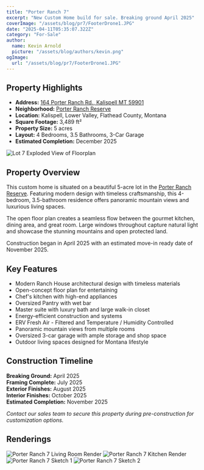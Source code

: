 ```yaml
---
title: "Porter Ranch 7"
excerpt: "New Custom Home build for sale. Breaking ground April 2025"
coverImage: "/assets/blog/pr7/FooterDrone1.JPG"
date: "2025-04-11T05:35:07.322Z"
category: "For-Sale"
author:
  name: Kevin Arnold
  picture: "/assets/blog/authors/kevin.png"
ogImage:
  url: "/assets/blog/pr7/FooterDrone1.JPG"
---
```

## Property Highlights

* **Address:** [164 Porter Ranch Rd., Kalispell MT 59901](https://www.google.com/maps/place/Porter+Rnch+Rd,+Montana+59901/@48.117061,-114.2034646,827m/data=!3m2!1e3!4b1!4m6!3m5!1s0x536652ff4fda7c9f:0x861adbabb2e9e8fc!8m2!3d48.117061!4d-114.2008843!16s%2Fg%2F11w3y0d55v?entry=ttu&g_ep=EgoyMDI1MDQyOS4wIKXMDSoASAFQAw%3D%3D)
* **Neighborhood:** [Porter Ranch Reserve](/posts/porterranch.md)
* **Location:** Kalispell, Lower Valley, Flathead County, Montana
* **Square Footage:** 3,489 ft²
* **Property Size:** 5 acres
* **Layout:** 4 Bedrooms, 3.5 Bathrooms, 3-Car Garage
* **Estimated Completion:** December 2025

![Lot 7 Exploded View of Floorplan](/assets/blog/pr7/ExplodedElevation.gif)
## Property Overview

This custom home is situated on a beautiful 5-acre lot in the [Porter Ranch Reserve](/posts/porterranch.md). Featuring modern design with timeless craftsmanship, this 4-bedroom, 3.5-bathroom residence offers panoramic mountain views and luxurious living spaces.

The open floor plan creates a seamless flow between the gourmet kitchen, dining area, and great room. Large windows throughout capture natural light and showcase the stunning mountains and open protected land.

Construction began in April 2025 with an estimated move-in ready date of November 2025.

## Key Features

- Modern Ranch House architectural design with timeless materials
- Open-concept floor plan for entertaining
- Chef's kitchen with high-end appliances
- Oversized Pantry with wet bar
- Master suite with luxury bath and large walk-in closet
- Energy-efficient construction and systems
- ERV Fresh Air - Filtered and Temperature / Humidity Controlled
- Panoramic mountain views from multiple rooms
- Oversized 3-car garage with ample storage and shop space
- Outdoor living spaces designed for Montana lifestyle

## Construction Timeline

**Breaking Ground:** April 2025  
**Framing Complete:** July 2025  
**Exterior Finishes:** August 2025  
**Interior Finishes:** October 2025  
**Estimated Completion:** November 2025

*Contact our sales team to secure this property during pre-construction for customization options.*

**Renderings**
---
![Porter Ranch 7 Living Room Render](/assets/blog/pr7/LivingRoomRender.jpg)
![Porter Ranch 7 Kitchen Render](/assets/blog/pr7/KitchenRender.jpg)
![Porter Ranch 7 Sketch 1](/assets/blog/pr7/sketch.jpeg)
![Porter Ranch 7 Sketch 2](/assets/blog/pr7/sketch2.JPG)